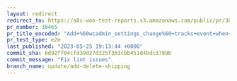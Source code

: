 ```yaml
---
layout: redirect
redirect_to: https://a8c-woo-test-reports.s3.amazonaws.com/public/pr/38465/e2e/index.html
pr_number: 38465
pr_title_encoded: "Add+%60wcadmin_settings_change%60+tracks+event+when+adding%2Fremoving+entries+in+shipping"
pr_test_type: e2e
last_published: "2023-05-25 19:13:44 +0000"
commit_sha: 6d92ff04cfd39d27d325f363cbb451d4bdc3789b
commit_message: "Fix lint issues"
branch_name: update/add-delete-shipping
---
```

